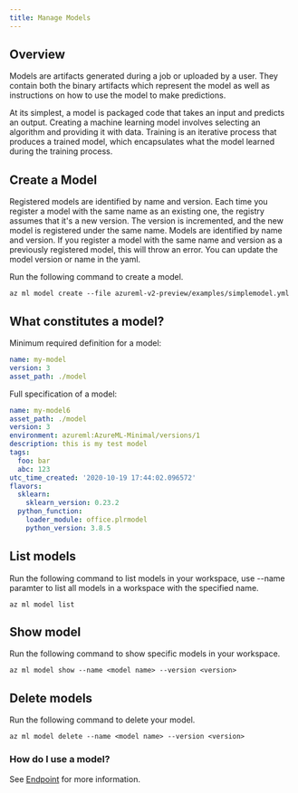 ```yaml
---
title: Manage Models
---
```


## Overview

Models are artifacts generated during a job or uploaded by a user. They contain both the binary artifacts which represent the model as well as instructions on how to use the model to make predictions.

At its simplest, a model is packaged code that takes an input and predicts an output. Creating a machine learning model involves selecting an algorithm and providing it with data. Training is an iterative process that produces a trained model, which encapsulates what the model learned during the training process.	

## Create a Model
Registered models are identified by name and version. Each time you register a model with the same name as an existing one, the registry assumes that it's a new version. The version is incremented, and the new model is registered under the same name.	Models are identified by name and version. If you register a model with the same name and version as a previously registered model, this will throw an error. You can update the model version or name in the yaml. 

Run the following command to create a model.
```console
az ml model create --file azureml-v2-preview/examples/simplemodel.yml
```

## What constitutes a model?
Minimum required definition for a model:
```yml
name: my-model
version: 3
asset_path: ./model
```

Full specification of a model:
```yml
name: my-model6
asset_path: ./model
version: 3
environment: azureml:AzureML-Minimal/versions/1
description: this is my test model
tags:
  foo: bar
  abc: 123
utc_time_created: '2020-10-19 17:44:02.096572'
flavors:
  sklearn:
    sklearn_version: 0.23.2
  python_function:
    loader_module: office.plrmodel
    python_version: 3.8.5
```

## List models 
Run the following command to list models in your workspace, use --name paramter to list all models in a workspace with the specified name.
```console
az ml model list
```

## Show model
Run the following command to show specific models in your workspace.
```console
az ml model show --name <model name> --version <version>
```

## Delete models
Run the following command to delete your model.
```console
az ml model delete --name <model name> --version <version>
```

### How do I use a model?
See [Endpoint](endpoint.md) for more information.
